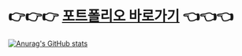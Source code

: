# 👉️👉️👉️ [포트폴리오 바로가기](https://slime-sky-a6b.notion.site/c148d6e17fd045cb8f2e1e180a3c648f) 👈️👈️👈️

<!--
**yuuuzzzin/yuuuzzzin** is a ✨ _special_ ✨ repository because its `README.md` (this file) appears on your GitHub profile.

Here are some ideas to get you started:

- 🔭 I’m currently working on ...
- 🌱 I’m currently learning ...
- 👯 I’m looking to collaborate on ...
- 🤔 I’m looking for help with ...
- 💬 Ask me about ...
- 📫 How to reach me: ...
- 😄 Pronouns: ...
- ⚡ Fun fact: ...
-->
[![Anurag's GitHub stats](https://github-readme-stats.vercel.app/api?username=yuuuzzzin&hide=stars,issues)](https://github.com/anuraghazra/github-readme-stats)
